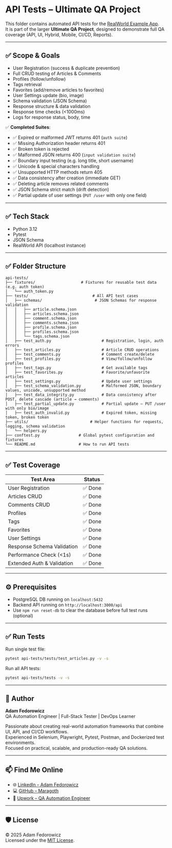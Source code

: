 
# API Tests – Ultimate QA Project

This folder contains automated API tests for the [RealWorld Example App](https://realworld.io/).  
It is part of the larger **Ultimate QA Project**, designed to demonstrate full QA coverage (API, UI, Hybrid, Mobile, CI/CD, Reports).

---

## ✅ Scope & Goals
- User Registration (success & duplicate prevention)
- Full CRUD testing of Articles & Comments
- Profiles (follow/unfollow)
- Tags retrieval
- Favorites (add/remove articles to favorites)
- User Settings update (bio, image)
- Schema validation (JSON Schema)
- Response structure & data validation
- Response time checks (<1000ms)
- Logs for response status, body, time

✅ **Completed Suites**:
- ✅ Expired or malformed JWT returns 401 (`auth suite`)
- ✅ Missing Authorization header returns 401
- ✅ Broken token is rejected
- ✅ Malformed JSON returns 400 (`input validation suite`)
- ✅ Boundary input testing (e.g. long title, short username)
- ✅ Unicode & special characters handling
- ✅ Unsupported HTTP methods return 405
- ✅ Data consistency after creation (immediate GET)
- ✅ Deleting article removes related comments
- ✅ JSON Schema strict match (drift detection)
- ✅ Partial update of user settings (`PUT /user` with only one field)

---

## ✅ Tech Stack
- Python 3.12
- Pytest
- JSON Schema
- RealWorld API (localhost instance)

---

## ✅ Folder Structure
```
api-tests/
├── fixtures/                    # Fixtures for reusable test data (e.g. auth token)
│   └── auth_token.py
├── tests/                            # All API test cases
│   ├── schemas/                       # JSON Schemas for response validation
│   │   ├── article.schema.json
│   │   ├── articles.schema.json
│   │   ├── comment.schema.json
│   │   ├── comments.schema.json
│   │   ├── profile.schema.json
│   │   ├── profiles.schema.json
│   │   └── tags.schema.json
│   ├── test_auth.py                      # Registration, login, auth errors
│   ├── test_articles.py                  # Article CRUD operations
│   ├── test_comments.py                  # Comment create/delete
│   ├── test_profiles.py                  # View/follow/unfollow profiles
│   ├── test_tags.py                      # Get available tags
│   ├── test_favorites.py                 # Favorite/unfavorite articles
│   ├── test_settings.py                  # Update user settings
│   ├── test_schema_validation.py         # Malformed JSON, boundary values, unicode, unsupported method
│   ├── test_data_integrity.py            # Data consistency after POST, delete cascade (article → comments)
│   ├── test_partial_update.py            # Partial update – PUT /user with only bio/image
│   ├── test_auth_invalid.py              # Expired token, missing token, broken token
├── utils/                           # Helper functions for requests, logging, schema validation
│   └── helpers.py
├── conftest.py                 # Global pytest configuration and fixtures
└── README.md                   # How to run API tests
```

---

## ✅ Test Coverage
| Test Area         | Status |
|-------------------|--------|
| User Registration | ✅ Done |
| Articles CRUD     | ✅ Done |
| Comments CRUD     | ✅ Done |
| Profiles          | ✅ Done |
| Tags              | ✅ Done |
| Favorites         | ✅ Done |
| User Settings     | ✅ Done |
| Response Schema Validation |✅ Done |
| Performance Check (<1s) |   ✅ Done |
| Extended Auth & Validation |✅ Done |

---

## ⚙️ Prerequisites
- PostgreSQL DB running on `localhost:5432`
- Backend API running on `http://localhost:3000/api`
- Use `npm run reset-db` to clear the database before full test runs (optional)

---

## ✅ Run Tests

Run single test file:
```bash
pytest api-tests/tests/test_articles.py -v -s
```

Run all API tests:
```bash
pytest api-tests/tests -v -s
```

---

## 👤 Author

**Adam Fedorowicz**  
QA Automation Engineer | Full-Stack Tester | DevOps Learner

Passionate about creating real-world automation frameworks that combine UI, API, and CI/CD workflows.  
Experienced in Selenium, Playwright, Pytest, Postman, and Dockerized test environments.  
Focused on practical, scalable, and production-ready QA solutions. 

---

## 📫 Find Me Online
- 🌐 [LinkedIn – Adam Fedorowicz](https://www.linkedin.com/in/adam-fedorowicz-UK)
- 💻 [GitHub – Maragoth](https://github.com/Maragoth)
- 💼 [Upwork – QA Automation Engineer](https://www.upwork.com/freelancers/~018d6c0e188850f30d?mp_source=share)

---

## 🛡️ License

© 2025 Adam Fedorowicz  
Licensed under the [MIT License](https://opensource.org/licenses/MIT).
